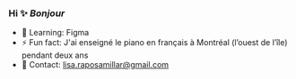 ### Hi ✨ <em>Bonjour</em>

- 🌱 Learning: Figma
- ⚡ Fun fact: J'ai enseigné le piano en français à Montréal (l’ouest de l’île) pendant deux ans
- 📮 Contact: lisa.raposamillar@gmail.com

<!--
**raposamillar/raposamillar** is a ✨ _special_ ✨ repository because its `README.md` (this file) appears on your GitHub profile.

Here are some ideas to get you started:

- 🔭 I’m currently working on ...
- 🌱 I’m currently learning ...
- 👯 I’m looking to collaborate on ...
- 🤔 I’m looking for help with ...
- 💬 Ask me about ...
- 📫 How to reach me: ...
- 😄 Pronouns: ...
- ⚡ Fun fact: ...
-->
